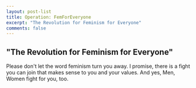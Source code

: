 ```yaml
---
layout: post-list
title: Operation: FemForEveryone
excerpt: "The Revolution for Feminism for Everyone"
comments: false
---
```

## "The Revolution for Feminism for Everyone"

Please don't let the word feminism turn you away. I promise, there is a fight you can join that makes sense to you and your values.
And yes, Men, Women fight for you, too.
